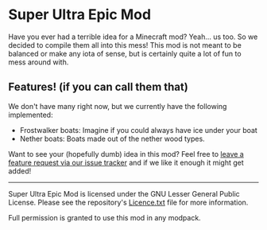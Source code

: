 # Super Ultra Epic Mod
Have you ever had a terrible idea for a Minecraft mod? Yeah... us too. So we decided to compile them all into this mess! This mod is not meant to be balanced or make any iota of sense, but is certainly quite a lot of fun to mess around with.
## Features! (if you can call them that)
We don't have many right now, but we currently have the following implemented:

 - Frostwalker boats: Imagine if you could always have ice under your boat
 - Nether boats: Boats made out of the nether wood types.


Want to see your (hopefully dumb) idea in this mod? Feel free to [leave a feature request via our issue tracker](https://github.com/Team-Creative-Name/super-ultra-epic-mod/issues/new/choose) and if we like it enough it might get added!


***
Super Ultra Epic Mod is licensed under the GNU Lesser General Public License. Please see the repository's [Licence.txt](https://github.com/Team-Creative-Name/super-ultra-epic-mod/blob/main/LICENSE) file for more information. 

Full permission is granted to use this mod in any modpack.

